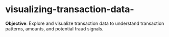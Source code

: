 # visualizing-transaction-data-
**Objective**: Explore and visualize transaction data to understand transaction patterns, amounts, and potential fraud signals.
